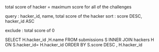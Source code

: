 total score of hacker = maximum score for all of the challenges

query : hacker_id, name, total score of the hacker
sort : score DESC, hacker_id ASC

exclude : total score of 0

SELECT H.hacker_id
            ,H.name
FROM submissions S
INNER JOIN hackers H ON S.hacker_id= H.hacker_id
ORDER BY S.score DESC , H.hacker_id


